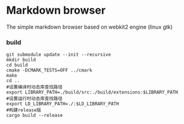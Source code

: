 Markdown browser
=================

The simple markdown browser based on webkit2 engine (linux gtk) 

### build

```shell
git submodule update --init --recursive
mkdir build
cd build
cmake -DCMARK_TESTS=OFF ../cmark
make 
cd ..
#设置编译时动态库查找路径
export LIBRARY_PATH=./build/src:./build/extensions:$LIBRARY_PATH
#设置运行时动态库查找路径
export LD_LIBRARY_PATH=./:$LD_LIBRARY_PATH
#构建release版
cargo build --release
```